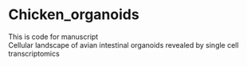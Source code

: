 # Chicken_organoids
This is code for manuscript \
Cellular landscape of avian intestinal organoids revealed by single cell transcriptomics
